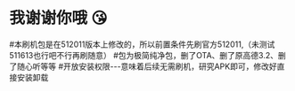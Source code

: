 # 我谢谢你哦  :kissing_heart: 
#本刷机包是在512011版本上修改的，所以前置条件先刷官方512011,（未测试511613也行吧不行再刷随意）
#包为极简纯净包，删了OTA、删了原高德3.2、删了随心听等等
#开放安装权限---意味着后续无需刷机，研究APK即可，修改好直接安装卸载


